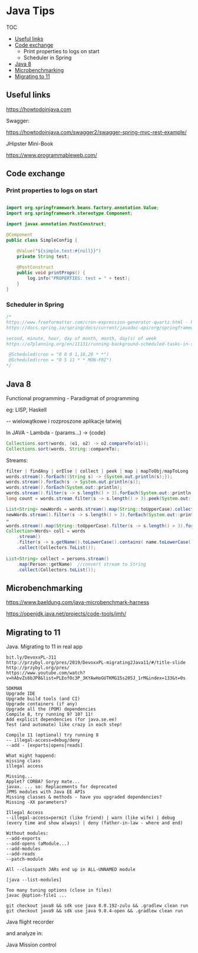 # Java Tips

TOC
- [Useful links](#useful_links)
- [Code exchange](#code_exchange)
    - Print properties to logs on start
    - Scheduler in Spring
- [Java 8](#java8)
- [Microbenchmarking](#microbenchmarking)
- [Migrating to 11](#migrating_to_11)


## Useful links <a name="useful_links"></a>

https://howtodoinjava.com

Swagger:

https://howtodoinjava.com/swagger2/swagger-spring-mvc-rest-example/

JHipster Mini-Book

https://www.programmableweb.com/


## Code exchange <a name="code_exchange"></a>

### Print properties to logs on start

```Java

import org.springframework.beans.factory.annotation.Value;
import org.springframework.stereotype.Component;

import javax.annotation.PostConstruct;

@Component
public class SimpleConfig {

    @Value("${simple.test:#{null}}")
    private String test;
    
    @PostConstruct
    public void printProps() {
        log.info("PROPERTIES: test = " + test);
    }
}
```

### Scheduler in Spring

```Java
/*
https://www.freeformatter.com/cron-expression-generator-quartz.html - here is 7 elements but after deleteing last char '?' this is OK for Spring
https://docs.spring.io/spring/docs/current/javadoc-api/org/springframework/scheduling/support/CronSequenceGenerator.html

second, minute, hour, day of month, month, day(s) of week
https://o7planning.org/en/11131/running-background-scheduled-tasks-in-spring

 @Scheduled(cron = "0 0 0 1,10,20 * *")
 @Scheduled(cron = "0 5 11 * * MON-FRI")
*/
```

## Java 8 <a name="java8"></a>

Functional programming - Paradigmat of programming

eg: LISP, Haskell

-- wielowątkowe i rozproszone aplikacje łatwiej

In JAVA - Lambda - (params...) -> {code}
```Java
Collections.sort(words, (o1, o2) -> o2.compareTo(o1));
Collections.sort(words, String::compareTo);
```

Streams:
```Java
filter | findAny | orElse | collect | peek | map | mapToObj/mapToLong | allMatch
words.stream().forEach((String s) -> {System.out.println(s);});
words.stream().forEach(s -> System.out.println(s));
words.stream().forEach(System.out::println);
words.stream().filter(s -> s.length() > 3).forEach(System.out::println);
long count = words.stream.filter(s -> s.length() > 3).peek(System.out::println).count();

List<String> newWords = words.stream().map(String::toUpperCase).collect(Collectors.toList());
newWords.stream().filter(s -> s.length() > 3).forEach(System.out::println);
=
words.stream().map(String::toUpperCase).filter(s -> s.length() > 3).forEach(System.out::println);
Collection<Words> coll = words
    .stream()
    .filter(s -> s.getName().toLowerCase().contains( name.toLowerCase())
    .collect(Collectors.ToList());
    
List<String> collect = persons.stream()
    .map(Person::getName)  //convert stream to String
    .collect(Collectors.toList());
```


## Microbenchmarking <a name="microbenchmarking"></a>

https://www.baeldung.com/java-microbenchmark-harness

https://openjdk.java.net/projects/code-tools/jmh/


## Migrating to 11 <a name="migrating_to_11"></a>

Java. Migrating to 11 in real app

```
bit.ly/DevoxxPL-J11
http://przybyl.org/pres/2019/DevoxxPL-migrating2Java11/#/title-slide
http://przybyl.org/pres/
https://www.youtube.com/watch?v=hAbvZs6bJP8&list=PLEof0c3P_3KYAwHoGUTKMG15s205J_1rM&index=133&t=0s
```

```shell
SDKMAN
Upgrade IDE
Upgrade build tools (and CI)
Upgrade containers (if any)
Upgrade all the (POM) dependencies
Compile 8, try running 9? 10? 11!
Add explicit dependencies (for java.se.ee)
Test (and automate) like crazy in each step!
```

```shell
Compile 11 (optional) try running 8
-- illegal-access=debug/deny
--add - [exports|opens|reads]

What might happend:
missing class
illegal access

Missing...
Applet? CORBA? Soryy mate...
javax. ... so: Replacements for deprecated
JPMS modules with Java EE APIs
Missing classes & methods - have you upgraded dependencies?
Missing -XX parameters?

Illegal Access
--illegal-access=permit (like friend) | warn (like wife) | debug (every time and show always) | deny (father-in-law - where and end)

Without modules:
--add-exports
--add-opens (aModule...)
--add-modules
--add-reads
--patch-module

All --classpath JARs end up in ALL-UNNAMED module

[java --list-modules]

Too many tuning options (close in files)
javac @option-file1 ...
```

```shell
git checkout java8 && sdk use java 8.0.192-zulu && .gradlew clean run
git checkout java9 && sdk use java 9.0.4-open && .gradlew clean run
```

Java flight recorder

and analyze in:

Java Mission control
